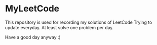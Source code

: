 # MyLeetCode
This repository is used for recording my solutions of LeetCode
Trying to update everyday. 
At least solve one problem per day.

Have a good day anyway :)
